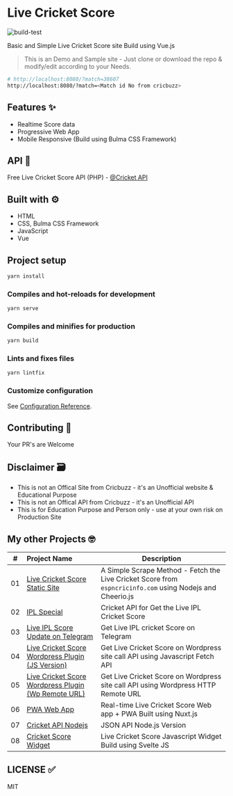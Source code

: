 # Live Cricket Score

![build-test](https://github.com/mskian/vue-cricket-score/workflows/build-test/badge.svg)  

Basic and Simple Live Cricket Score site Build using Vue.js

> This is an Demo and Sample site - Just clone or download the repo & modify/edit according to your Needs.

```sh
# http://localhost:8080/?match=38607
http://localhost:8080/?match=<Match id No from cricbuzz>
```

## Features ✨

- Realtime Score data
- Progressive Web App
- Mobile Responsive (Build using Bulma CSS Framework)

## API 🍘

Free Live Cricket Score API (PHP) - [@Cricket API](https://github.com/mskian/cricket-api)

## Built with ⚙

- HTML
- CSS, Bulma CSS Framework
- JavaScript
- Vue

## Project setup

```sh
yarn install
```

### Compiles and hot-reloads for development

```sh
yarn serve
```

### Compiles and minifies for production

```sh
yarn build
```

### Lints and fixes files

```sh
yarn lintfix
```

### Customize configuration

See [Configuration Reference](https://cli.vuejs.org/config/).

## Contributing 🙌

Your PR's are Welcome

## Disclaimer 🗃

- This is not an Offical Site from Cricbuzz - it's an Unofficial website & Educational Purpose
- This is not an Offical API from Cricbuzz - it's an Unofficial API
- This is for Education Purpose and Person only - use at your own risk on Production Site

## My other Projects 🤓

| # | Project Name | Description |
|---|:------|-------------|
| 01 | [Live Cricket Score Static Site](https://github.com/mskian/livescore) | A Simple Scrape Method - Fetch the Live Cricket Score from `espncricinfo.com` using Nodejs and Cheerio.js |
| 02 | [IPL Special](https://github.com/mskian/iplscore) | Cricket API for Get the Live IPL Cricket Score |
| 03 | [Live IPL Score Update on Telegram](https://github.com/mskian/score-update) | Get Live IPL cricket Score on Telegram  |
| 04 | [Live Cricket Score Wordpress Plugin (JS Version)](https://github.com/mskian/hello-cricket) | Get Live Cricket Score on Wordpress site call API using Javascript Fetch API |
| 05 | [Live Cricket Score Wordpress Plugin (Wp Remote URL)](https://github.com/mskian/san-cricket) | Get Live Cricket Score on Wordpress site call API using Wordpress HTTP Remote URL |  
| 06 | [PWA Web App](https://github.com/mskian/vue-cricket) | Real-time Live Cricket Score Web app + PWA Built using Nuxt.js |  
| 07 | [Cricket API Nodejs](https://github.com/mskian/cricket-api-nodejs) | JSON API Node.js Version |  
| 08 | [Cricket Score Widget](https://github.com/mskian/cricket-score-widget) | Live Cricket Score Javascript Widget Build using Svelte JS |

## LICENSE ✅

MIT
